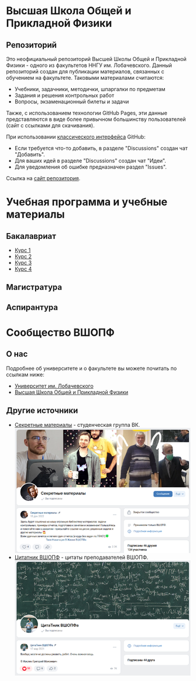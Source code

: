 # Высшая Школа Общей и Прикладной Физики

## Репозиторий

Это неофициальный репозиторий Высшей Школы Общей и Прикладной Физики - одного
из факультетов ННГУ им. Лобачевского. Данный репозиторий создан для публикации
материалов, связанных с обучением на факультете. Таковыми материалами считаются:

- Учебники, задачники, методички, шпаргалки по предметам
- Задания и решения контрольных работ
- Вопросы, экзаменационный билеты и задачи
  
Также, с использованием технологии GitHub Pages, эти данные представляются в виде
более привычном большинству пользователей (сайт с ссылками для скачивания).

При использовании [классического интерфейса](https://github.com/andromore/Advanced-School-of-General-and-Applied-Physics)
GitHub:

- Если требуется что-то добавить, в разделе "Discussions"
создан чат "Добавить".
- Для ваших идей в разделе "Discussions" создан чат "Идеи".
- Для уведомления об ошибке предназначен раздел "Issues".

Ссылка на [сайт репозитория](https://andromore.github.io/Advanced-School-of-General-and-Applied-Physics/).

# Учебная программа и учебные материалы

## Бакалавриат

- [Курс 1](Курс1.md)
- [Курс 2](Курс2.md)
- [Курс 3](Курс3.md)
- [Курс 4](Курс4.md)

## Магистратура

## Аспирантура

# Сообщество ВШОПФ

## О нас

Подробнее об университете и о факультете вы можете почитать
по ссылкам ниже:

- [Университет им. Лобачевского](Университет.md)
- [Высшая Школа Общей и Прикладной Физики](Факультет.md)

## Другие источники


- [Секретные материалы](https://vk.com/club192725342) - студенческая группа ВК.
  [![Секретные материалы](<Секретные материалы.png>)](https://vk.com/club192725342)
- [Цитатник ВШОПФ](https://vk.com/club199872801) - цитаты преподавателей ВШОПФ.
  [![Цитатник ВШОПФ](<Цитатник ВШОПФ.png>)](<https://vk.com/club199872801>)
